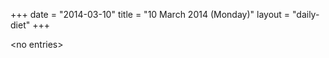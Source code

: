 +++
date = "2014-03-10"
title = "10 March 2014 (Monday)"
layout = "daily-diet"
+++


\<no entries\>
